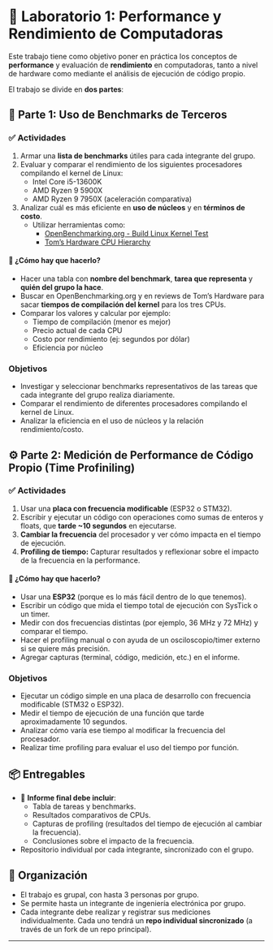# 🧪 Laboratorio 1: Performance y Rendimiento de Computadoras

Este trabajo tiene como objetivo poner en práctica los conceptos de **performance** y evaluación de **rendimiento** en computadoras, tanto a nivel de hardware como mediante el análisis de ejecución de código propio.

El trabajo se divide en **dos partes**:

## 🧩 Parte 1: Uso de Benchmarks de Terceros

### ✅ Actividades

1. Armar una **lista de benchmarks** útiles para cada integrante del grupo.
2. Evaluar y comparar el rendimiento de los siguientes procesadores compilando el kernel de Linux:
    - Intel Core i5-13600K
    - AMD Ryzen 9 5900X
    - AMD Ryzen 9 7950X (aceleración comparativa)
3. Analizar cuál es más eficiente en **uso de núcleos** y en **términos de costo**.
    - Utilizar herramientas como:
      - [OpenBenchmarking.org - Build Linux Kernel Test](https://openbenchmarking.org/test/pts/build-linux-kernel-1.15.0)
      - [Tom’s Hardware CPU Hierarchy](https://www.tomshardware.com/reviews/cpu-hierarchy,4312.html)

#### 🧠 ¿Cómo hay que hacerlo?

- Hacer una tabla con **nombre del benchmark**, **tarea que representa** y **quién del grupo la hace**.
- Buscar en OpenBenchmarking.org y en reviews de Tom’s Hardware para sacar **tiempos de compilación del kernel** para los tres CPUs.
- Comparar los valores y calcular por ejemplo:
  - Tiempo de compilación (menor es mejor)
  - Precio actual de cada CPU
  - Costo por rendimiento (ej: segundos por dólar)
  - Eficiencia por núcleo

### Objetivos

- Investigar y seleccionar benchmarks representativos de las tareas que cada integrante del grupo realiza diariamente.
- Comparar el rendimiento de diferentes procesadores compilando el kernel de Linux.
- Analizar la eficiencia en el uso de núcleos y la relación rendimiento/costo.

## ⚙️ Parte 2: Medición de Performance de Código Propio (Time Profiniling)

### ✅ Actividades

1. Usar una **placa con frecuencia modificable** (ESP32 o STM32).
2. Escribir y ejecutar un código con operaciones como sumas de enteros y floats, que **tarde ~10 segundos** en ejecutarse.
3. **Cambiar la frecuencia** del procesador y ver cómo impacta en el tiempo de ejecución.
4. **Profiling de tiempo:** Capturar resultados y reflexionar sobre el impacto de la frecuencia en la performance.

#### 🧠 ¿Cómo hay que hacerlo?

- Usar una **ESP32** (porque es lo más fácil dentro de lo que tenemos).
- Escribir un código que mida el tiempo total de ejecución con SysTick o un timer.
- Medir con dos frecuencias distintas (por ejemplo, 36 MHz y 72 MHz) y comparar el tiempo.
- Hacer el profiling manual o con ayuda de un osciloscopio/timer externo si se quiere más precisión.
- Agregar capturas (terminal, código, medición, etc.) en el informe.

### Objetivos

- Ejecutar un código simple en una placa de desarrollo con frecuencia modificable (STM32 o ESP32).
- Medir el tiempo de ejecución de una función que tarde aproximadamente 10 segundos.
- Analizar cómo varía ese tiempo al modificar la frecuencia del procesador.
- Realizar time profiling para evaluar el uso del tiempo por función.

## 📦 Entregables

- 📝 **Informe final debe incluir**:
  - Tabla de tareas y benchmarks.
  - Resultados comparativos de CPUs.
  - Capturas de profiling (resultados del tiempo de ejecución al cambiar la frecuencia).
  - Conclusiones sobre el impacto de la frecuencia.
- Repositorio individual por cada integrante, sincronizado con el grupo.

## 👥 Organización

- El trabajo es grupal, con hasta 3 personas por grupo.
- Se permite hasta un integrante de ingeniería electrónica por grupo.
- Cada integrante debe realizar y registrar sus mediciones individualmente. Cada uno tendrá un **repo individual sincronizado** (a través de un fork de un repo principal).

---
